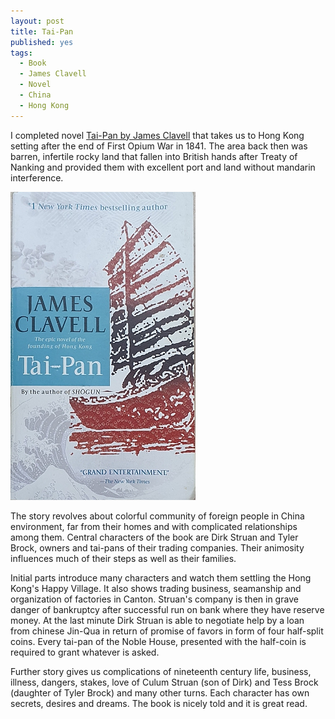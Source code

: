 ```yaml
---
layout: post
title: Tai-Pan
published: yes
tags:
  - Book
  - James Clavell
  - Novel
  - China
  - Hong Kong
---
```

I completed novel [Tai-Pan by James Clavell][1] that takes us to Hong Kong setting after the end of First Opium War in 1841. The area back then was barren, infertile rocky land that fallen into British hands after Treaty of Nanking and provided them with excellent port and land without mandarin interference.

![Tai-Pan book cover](/img/tai-pan.jpg)

The story revolves about colorful community of foreign people in China environment, far from their homes and with complicated relationships among them. Central characters of the book are Dirk Struan and Tyler Brock, owners and tai-pans of their trading companies. Their animosity influences much of their steps as well as their families.

Initial parts introduce many characters and watch them settling the Hong Kong's Happy Village. It also shows trading business, seamanship and organization of factories in Canton. Struan's company is then in grave danger of bankruptcy after successful run on bank where they have reserve money. At the last minute Dirk Struan is able to negotiate help by a loan from chinese Jin-Qua in return of promise of favors in form of four half-split coins. Every tai-pan of the Noble House, presented with the half-coin is required to grant whatever is asked.

Further story gives us complications of nineteenth century life, business, illness, dangers, stakes, love of Culum Struan (son of Dirk) and Tess Brock (daughter of Tyler Brock) and many other turns. Each character has own secrets, desires and dreams. The book is nicely told and it is great read.

[1]: https://www.amazon.com/Tai-Pan-Asian-Saga-James-Clavell/dp/0440184622
